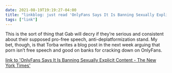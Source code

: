 ```yaml
---
date: 2021-08-19T19:19:27-04:00
title: "linkblog: just read 'OnlyFans Says It Is Banning Sexually Explicit Content - The New York Times'"
tags: ["link"]
---
```

This is the sort of thing that Gab will decry if they’re serious and consistent about their supposed pro-free speech, anti-deplatformization stand. My bet, though, is that Torba writes a blog post in the next week arguing that porn isn’t free speech and good on banks for cracking down on OnlyFans.
 
[link to 'OnlyFans Says It Is Banning Sexually Explicit Content - The New York Times'](https://www.nytimes.com/2021/08/19/business/onlyfans-porn-ban.html)
